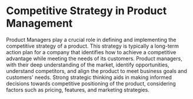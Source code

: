 # Competitive Strategy in Product Management

Product Managers play a crucial role in defining and implementing the competitive strategy of a product. This strategy is typically a long-term action plan for a company that identifies how to achieve a competitive advantage while meeting the needs of its customers. Product managers, with their deep understanding of the market, identify opportunities, understand competitors, and align the product to meet business goals and customers' needs. Strong strategic thinking aids in making informed decisions towards competitive positioning of the product, considering factors such as pricing, features, and marketing strategies.